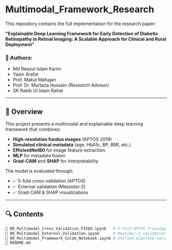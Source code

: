 # Multimodal_Framework_Research

This repository contains the full implementation for the research paper:

**"Explainable Deep Learning Framework for Early Detection of Diabetic Retinopathy in Retinal Imaging: A Scalable Approach for Clinical and Rural Deployment"**

### 👥 Authors:
- Md Reazul Islam Karim  
- Yasin Arafat  
- Prof. Makul Mahajan  
- Prof. Dr. Murtaza Hussain *(Research Advisor)*  
- SK Rakib Ul Islam Rahat

---

## 🧠 Overview

This project presents a multimodal and explainable deep learning framework that combines:

- **High-resolution fundus images** (APTOS 2019)
- **Simulated clinical metadata** (age, HbA1c, BP, BMI, etc.)
- **EfficientNetB0** for image feature extraction
- **MLP** for metadata fusion
- **Grad-CAM** and **SHAP** for interpretability

The model is evaluated through:
- ✅ 5-fold cross-validation (APTOS)
- ✅ External validation (Messidor-2)
- ✅ Grad-CAM & SHAP visualizations

---

## 🔍 Contents

```bash
📁 DR_Multimodal_Cross_Validation_FIXED.ipynb   # 5-fold APTOS training & eval
📁 DR_Multimodal_External_Validation.ipynb      # Messidor-2 validation
📁 DR_Multimodal_Framework_Colab_Notebook.ipynb # Unified pipeline version
📄 README.md

